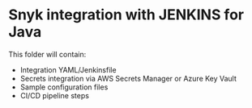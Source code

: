 # Snyk integration with JENKINS for Java

This folder will contain:
- Integration YAML/Jenkinsfile
- Secrets integration via AWS Secrets Manager or Azure Key Vault
- Sample configuration files
- CI/CD pipeline steps
